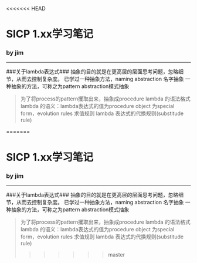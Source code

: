 <<<<<<< HEAD
# SICP 1.xx学习笔记 #



### by jim ###

--------------------------
###关于lambda表达式###
抽象的目的就是在更高层的层面思考问题，忽略细节，从而去控制复杂度。
已学过一种抽象方法，naming abstraction 名字抽象
一种抽象的方法，可称之为pattern abstraction模式抽象
> 为了将process的pattern攫取出来，抽象成procedure
> lambda 的语法格式
> lambda 的语义：lambda表达式的值为procedure object
> 为special form，evolution rules 求值规则
> lambda 表达式的代换规则(substitude rule)
> 
=======
# SICP 1.xx学习笔记 #



### by jim ###

--------------------------
###关于lambda表达式###
抽象的目的就是在更高层的层面思考问题，忽略细节，从而去控制复杂度。
已学过一种抽象方法，naming abstraction 名字抽象
一种抽象的方法，可称之为pattern abstraction模式抽象
> 为了将process的pattern攫取出来，抽象成procedure
> lambda 的语法格式
> lambda 的语义：lambda表达式的值为procedure object
> 为special form，evolution rules 求值规则
> lambda 表达式的代换规则(substitude rule)
> 
>>>>>>> master
